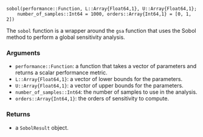 ```
sobol(performance::Function, L::Array{Float64,1}, U::Array{Float64,1}; 
    number_of_samples::Int64 = 1000, orders::Array{Int64,1} = [0, 1, 2])
```

The `sobol` function is a wrapper around the `gsa` function that uses the Sobol method to perform a global sensitivity analysis.

### Arguments

  * `performance::Function`: a function that takes a vector of parameters and returns a scalar performance metric.
  * `L::Array{Float64,1}`: a vector of lower bounds for the parameters.
  * `U::Array{Float64,1}`: a vector of upper bounds for the parameters.
  * `number_of_samples::Int64`: the number of samples to use in the analysis.
  * `orders::Array{Int64,1}`: the orders of sensitivity to compute.

### Returns

  * a `SobolResult` object.
